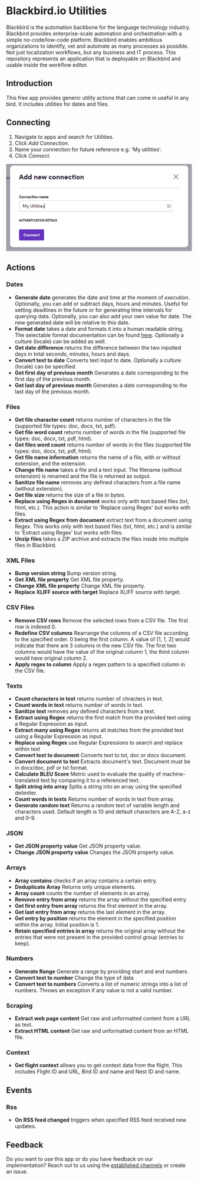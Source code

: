 # Blackbird.io Utilities

Blackbird is the automation backbone for the language technology industry. Blackbird provides enterprise-scale automation and orchestration with a simple no-code/low-code platform. Blackbird enables ambitious organizations to identify, vet and automate as many processes as possible. Not just localization workflows, but any business and IT process. This repository represents an application that is deployable on Blackbird and usable inside the workflow editor.

## Introduction

<!-- begin docs -->

This free app provides generic utility actions that can come in useful in any bird. It includes utilities for dates and files.

## Connecting

1. Navigate to apps and search for Utilities. 
2. Click _Add Connection_.
3. Name your connection for future reference e.g. 'My utilities'.
4. Click _Connect_.

![1700129917822](image/README/1700129917822.png)

## Actions

### Dates

- **Generate date** generates the date and time at the moment of _execution_. Optionally, you can add or subtract days, hours and minutes. Useful for setting deadlines in the future or for generating time intervals for querying data. Optionally, you can also add your own value for date. The new generated date will be relative to this date.
- **Format date** takes a date and formats it into a human readable string. The selectable format documentation can be found [here](https://ss64.com/ps/syntax-dateformats.html). Optionally a culture (locale) can be added as well.
- **Get date difference** returns the difference between the two inputted days in total seconds, minutes, hours and days.
- **Convert text to date** Converts text input to date. Optionally a culture (locale) can be specified.
- **Get first day of previous month** Generates a date corresponding to the first day of the previous month.
- **Get last day of previous month** Generates a date corresponding to the last day of the previous month.

### Files

- **Get file character count** returns number of characters in the file (supported file types: doc, docx, txt, pdf).
- **Get file word count** returns number of words in the file (supported file types: doc, docx, txt, pdf, html).
- **Get files word count** returns number of words in the files (supported file types: doc, docx, txt, pdf, html).
- **Get file name information** returns the name of a file, with or without extension, and the extension.
- **Change file name** takes a file and a text input. The filename (without extension) is renamed and the file is returned as output.
- **Sanitize file name** removes any defined characters from a file name (without extension).
- **Get file size** returns the size of a file in bytes.
- **Replace using Regex in document** works only with text based files (txt, html, etc.). This action is similar to 'Replace using Regex' but works with files.
- **Extract using Regex from document** extract text from a document using Regex. This works only with text based files (txt, html, etc.) and is similar to 'Extract using Regex' but works with files.
- **Unzip files** takes a ZIP archive and extracts the files inside into multiple files in Blackbird.

### XML Files

- **Bump version string** Bump version string.
- **Get XML file property** Get XML file property.
- **Change XML file property** Change XML file property.
- **Replace XLIFF source with target** Replace XLIFF source with target.

### CSV Files

- **Remove CSV rows** Remove the selected rows from a CSV file. The first row is indexed 0.
- **Redefine CSV columns** Rearrange the columns of a CSV file according to the specified order. 0 being the first column. A value of [1, 1, 2] would indicate that there are 3 columns in the new CSV file. The first two columns would have the value of the original column 1, the third column would have original column 2.
- **Apply regex to column** Apply a regex pattern to a specified column in the CSV file.

### Texts

- **Count characters in text** returns number of chracters in text.
- **Count words in text** returns number of words in text.
- **Sanitize text** removes any defined characters from a text.
- **Extract using Regex** returns the first match from the provided text using a Regular Expression as input.
- **Extract many using Regex** returns all matches from the provided text using a Regular Expression as input.
- **Replace using Regex** use Regular Expressions to search and replace within text
- **Convert text to document** Converts text to txt, doc or docx document.
- **Convert document to text** Extracts document's text. Document must be in docx/doc, pdf or txt format.
- **Calculate BLEU Score** Metric used to evaluate the quality of machine-translated text by comparing it to a referenced text.
- **Split string into array** Splits a string into an array using the specified delimiter.
- **Count words in texts** Returns number of words in text from array. 
- **Generate random text** Returns a random text of variable length and characters used. Default length is 10 and default characters are A-Z, a-z and 0-9.
  
### JSON

- **Get JSON property value** Get JSON property value.
- **Change JSON property value** Changes the JSON property value.


### Arrays

- **Array contains** checks if an array contains a certain entry.
- **Deduplicate Array** Returns only unique elements.
- **Array count** counts the number of elements in an array.
- **Remove entry from array** returns the array without the specified entry.
- **Get first entry from array** returns the first element in the array.
- **Get last entry from array** returns the last element in the array.
- **Get entry by position** returns the element in the specified position within the array. Initial position is 1.
- **Retain specified entries in array** returns the original array without the entries that were not present in the provided control group (entries to keep).

### Numbers

- **Generate Range** Generate a range by providing start and end numbers.
- **Convert text to number** Change the type of data
- **Convert text to numbers** Converts a list of numeric strings into a list of numbers. Throws an exception if any value is not a valid number.

### Scraping

- **Extract web page content** Get raw and unformatted content from a URL as text.
- **Extract HTML content** Get raw and unformatted content from an HTML file.

### Context

- **Get flight context** allows you to get context data from the flight. This includes Flight ID and URL, Bird ID and name and Nest ID and name.

## Events

### Rss

- **On RSS feed changed** triggers when specified RSS feed received new updates.

## Feedback

Do you want to use this app or do you have feedback on our implementation? Reach out to us using the [established channels](https://www.blackbird.io/) or create an issue.

<!-- end docs -->
